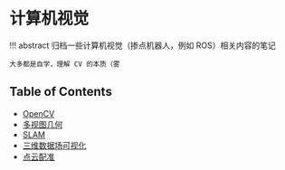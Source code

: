 # 计算机视觉

!!! abstract
    归档一些计算机视觉（掺点机器人，例如 ROS）相关内容的笔记

    大多都是自学，理解 CV 的本质（雾

## Table of Contents

- [OpenCV](opencv/)
- [多视图几何](mvg/)
- [SLAM](slam/)
- [三维数据场可视化](3d-visualization/)
- [点云配准](pcr/)